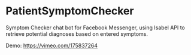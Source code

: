 # PatientSymptomChecker
Symptom Checker chat bot for Facebook Messenger, using Isabel API to retrieve potential diagnoses based on entered symptoms.

Demo: 
https://vimeo.com/175837264
